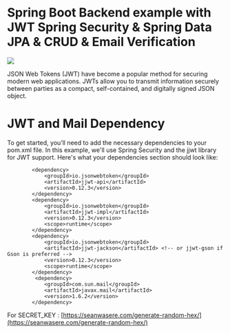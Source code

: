 # Spring Boot Backend example with JWT Spring Security & Spring Data JPA & CRUD & Email Verification

![](https://miro.medium.com/v2/resize:fit:828/format:webp/1*EcbUIt-Fgf55UQGXcPx9cQ.png)

JSON Web Tokens (JWT) have become a popular method for securing modern web applications. JWTs allow you to transmit information securely between parties as a compact, self-contained, and digitally signed JSON object.



# JWT and Mail Dependency

To get started, you’ll need to add the necessary dependencies to your pom.xml file. In this example, we'll use Spring Security and the jjwt library for JWT support. Here's what your dependencies section should look like:

```
        <dependency>
            <groupId>io.jsonwebtoken</groupId>
            <artifactId>jjwt-api</artifactId>
            <version>0.12.3</version>
        </dependency>
        <dependency>
            <groupId>io.jsonwebtoken</groupId>
            <artifactId>jjwt-impl</artifactId>
            <version>0.12.3</version>
            <scope>runtime</scope>
        </dependency>
        <dependency>
            <groupId>io.jsonwebtoken</groupId>
            <artifactId>jjwt-jackson</artifactId> <!-- or jjwt-gson if Gson is preferred -->
            <version>0.12.3</version>
            <scope>runtime</scope>
        </dependency>
         <dependency>
            <groupId>com.sun.mail</groupId>
            <artifactId>javax.mail</artifactId>
            <version>1.6.2</version>
        </dependency>
 ```

For SECRET_KEY : [https://seanwasere.com/generate-random-hex/](https://seanwasere.com/generate-random-hex/)
